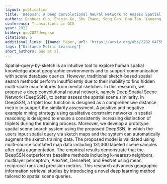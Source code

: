 ```yaml
---
layout: publication
title: 'Deepssn: A Deep Convolutional Neural Network To Assess Spatial Scene Similarity'
authors: Danhuai Guo, Shiyin Ge, Shu Zhang, Song Gao, Ran Tao, Yangang Wang
conference: Transactions in GIS
year: 2022
bibkey: guo2022deepssn
citations: 6
additional_links: [{name: Paper, url: 'https://arxiv.org/abs/2202.04755'}]
tags: ["Distance Metric Learning"]
short_authors: Guo et al.
---
```

Spatial-query-by-sketch is an intuitive tool to explore human spatial
knowledge about geographic environments and to support communication with scene
database queries. However, traditional sketch-based spatial search methods
perform insufficiently due to their inability to find hidden multi-scale map
features from mental sketches. In this research, we propose a deep
convolutional neural network, namely Deep Spatial Scene Network (DeepSSN), to
better assess the spatial scene similarity. In DeepSSN, a triplet loss function
is designed as a comprehensive distance metric to support the similarity
assessment. A positive and negative example mining strategy using qualitative
constraint networks in spatial reasoning is designed to ensure a consistently
increasing distinction of triplets during the training process. Moreover, we
develop a prototype spatial scene search system using the proposed DeepSSN, in
which the users input spatial query via sketch maps and the system can
automatically augment the sketch training data. The proposed model is validated
using multi-source conflated map data including 131,300 labeled scene samples
after data augmentation. The empirical results demonstrate that the DeepSSN
outperforms baseline methods including k-nearest-neighbors, multilayer
perceptron, AlexNet, DenseNet, and ResNet using mean reciprocal rank and
precision metrics. This research advances geographic information retrieval
studies by introducing a novel deep learning method tailored to spatial scene
queries.